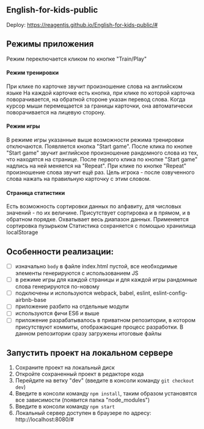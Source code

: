 ## English-for-kids-public

Deploy:
https://reagentjs.github.io/English-for-kids-public/#

## Режимы приложения
Режим переключается кликом по кнопке "Train/Play"

#### Режим тренировки
При клике по карточке звучит произношение слова на английском языке
На каждой карточке есть кнопка, при клике по которой карточка поворачивается, на обратной стороне указан перевод слова. Когда курсор мыши перемещается за границы карточки, она автоматически поворачивается на лицевую сторону.

#### Режим игры
В режиме игры указанные выше возможности режима тренировки отключаются. Появляется кнопка "Start game". После клика по кнопке "Start game" звучит английское произношение рандомного слова из тех, что находятся на странице.
После первого клика по кнопке "Start game" надпись на ней меняется на "Repeat". При клике по кнопке "Repeat" произношение слова звучит ещё раз.
Цель игрока - после озвученного слова нажать на правильную карточку с этим словом.

#### Страница статистики
Есть возможность сортировки данных по алфавиту, для числовых значений - по их величине. Присутствует сортировка и в прямом, и в обратном порядке. Охватывает весь диапазон данных. Применяется сортировка пузырьком
Статистика сохраняется с помощью хранилища localStorage

## Особенности реализации:
- [ ] изначально `body` в файле index.html пустой, все необходимые элементы генерируются с использованием JS
- [ ] в режиме игры для каждой страницы и для каждой игры рандомные слова генерируются по-новому
- [ ] подключены и используются webpack, babel, eslint, eslint-config-airbnb-base
- [ ] приложение разбито на отдельные модули
- [ ] используются фичи ES6 и выше
- [ ] приложение разрабатывалось в приватном репозитории, в котором присутствуют коммиты, отображающие процесс разработки. В данном репозитории сразу загружены итоговые файлы

## Запустить проект на локальном сервере
1. Сохраните проект на локальный диск
2. Откройте сохраненный проект в редакторе кода
3. Перейдите на ветку "dev" (введите в консоли команду `git checkout dev`)
4. Введите в консоли команду `npm install`, таким образом установятся все зависимости (появится папка "node_modules")
5. Введите в консоли команду `npm start`
6. Локальный сервер доступен в браузере по адресу: http://localhost:8080/#
